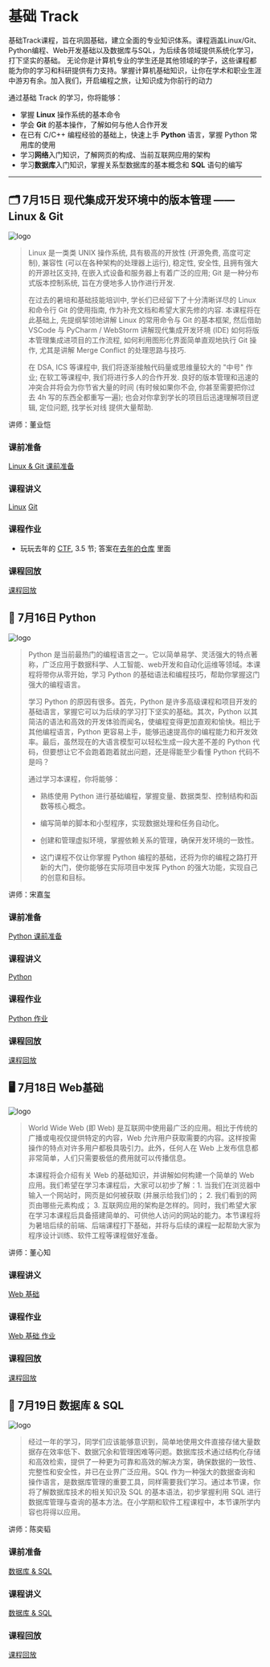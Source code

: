 # 基础 Track

基础Track课程，旨在巩固基础，建立全面的专业知识体系。课程涵盖Linux/Git、Python编程、Web开发基础以及数据库与SQL，为后续各领域提供系统化学习，打下坚实的基础。
无论你是计算机专业的学生还是其他领域的学子，这些课程都能为你的学习和科研提供有力支持。掌握计算机基础知识，让你在学术和职业生涯中游刃有余。加入我们，开启编程之旅，让知识成为你前行的动力

通过基础 Track 的学习，你将能够：

- 掌握 **Linux** 操作系统的基本命令
- 学会 **Git** 的基本操作，了解如何与他人合作开发
- 在已有 C/C++ 编程经验的基础上，快速上手 **Python** 语言，掌握 Python 常用库的使用
- 学习**网络**入门知识，了解网页的构成、当前互联网应用的架构
- 学习**数据库**入门知识，掌握关系型数据库的基本概念和 **SQL** 语句的编写
---

## 🗂 7月15日 现代集成开发环境中的版本管理 —— Linux & Git

![logo](../images/logo/linux&git.png)

>Linux 是一类类 UNIX 操作系统, 具有极高的开放性 (开源免费, 高度可定制), 兼容性 (可以在各种架构的处理器上运行), 稳定性, 安全性, 且拥有强大的开源社区支持, 在嵌入式设备和服务器上有着广泛的应用; Git 是一种分布式版本控制系统, 旨在方便地多人协作进行开发.
>
>在过去的暑培和基础技能培训中, 学长们已经留下了十分清晰详尽的 Linux 和命令行 Git 的使用指南, 作为补充文档和希望大家先修的内容. 本课程将在此基础上, 先提纲挈领地讲解 Linux 的常用命令与 Git 的基本框架, 然后借助 VSCode 与 PyCharm / WebStorm 讲解现代集成开发环境 (IDE) 如何将版本管理集成进项目的工作流程, 如何利用图形化界面简单直观地执行 Git 操作, 尤其是讲解 Merge Conflict 的处理思路与技巧.
>
>在 DSA, ICS 等课程中, 我们将逐渐接触代码量或思维量较大的 "中号" 作业; 在软工等课程中, 我们将进行多人的合作开发. 良好的版本管理和迅速的冲突合并将会为你节省大量的时间 (有时候如果你不会, 你甚至需要把你过去 4h 写的东西全都重写一遍); 也会对你拿到学长的项目后迅速理解项目逻辑, 定位问题, 找学长对线 提供大量帮助.

讲师：董业恺

### 课前准备
[Linux & Git 课前准备](https://summer24.net9.org/basic/linux_git/Pre-requisite/)

### 课程讲义
[Linux](https://summer24.net9.org/basic/linux_git/Linux/)
[Git](https://summer24.net9.org/basic/linux_git/Git/)

### 课程作业
- 玩玩去年的 [CTF](https://github.com/sast-summer-training-2023/sast2023-linux-git/blob/main/handout.pdf), 3.5 节; 答案在[去年的仓库](https://github.com/sast-summer-training-2023/sast2023-linux-git) 里面

### 课程回放
[课程回放](https://www.bilibili.com/video/BV1bM4m127DE/?share_source=copy_web&vd_source=49053b7356a25d7661b5d45f37afd1fb)

## 🐍 7月16日 Python

![logo](../images/logo/Python_2.png)

> Python 是当前最热门的编程语言之一。它以简单易学、灵活强大的特点著称，广泛应用于数据科学、人工智能、web开发和自动化运维等领域。本课程将带你从零开始，学习 Python 的基础语法和编程技巧，帮助你掌握这门强大的编程语言。
>
>学习 Python 的原因有很多。首先，Python 是许多高级课程和项目开发的基础语言，掌握它可以为后续的学习打下坚实的基础。其次，Python 以其简洁的语法和高效的开发体验而闻名，使编程变得更加直观和愉快。相比于其他编程语言，Python 更容易上手，能够迅速提高你的编程能力和开发效率。最后，虽然现在的大语言模型可以轻松生成一段大差不差的 Python 代码，但要想让它不会跑着跑着就出问题，还是得能至少看懂 Python 代码不是吗？
>
>通过学习本课程，你将能够：
>
> - 熟练使用 Python 进行基础编程，掌握变量、数据类型、控制结构和函数等核心概念。
>
> - 编写简单的脚本和小型程序，实现数据处理和任务自动化。
>
> - 创建和管理虚拟环境，掌握依赖关系的管理，确保开发环境的一致性。
>
> - 这门课程不仅让你掌握 Python 编程的基础，还将为你的编程之路打开新的大门，使你能够在实际项目中发挥 Python 的强大功能，实现自己的创意和目标。

讲师：宋嘉玺

### 课前准备
[Python 课前准备](https://summer24.net9.org/basic/python/Pre-requisite/)

### 课程讲义
[Python](https://summer24.net9.org/basic/python/handout/)

### 课程作业
[Python 作业](https://summer24.net9.org/basic/python/handout/#_48)

### 课程回放
[课程回放](https://www.bilibili.com/video/BV1Ny411B7Ex/?share_source=copy_web&vd_source=a80492aa87f464b5346dca18c3a9e9b3)

## 🖥 7月18日 Web基础

![logo](../images/logo/Web.jpg)

> World Wide Web (即 Web) 是互联网中使用最广泛的应用。相比于传统的广播或电视仅提供特定的内容，Web 允许用户获取需要的内容。这样按需操作的特点对许多用户都极具吸引力。此外，任何人在 Web 上发布信息都非常简单，人们只需要极低的费用就可以传播信息。
>
> 本课程将会介绍有关 Web 的基础知识，并讲解如何构建一个简单的 Web 应用。我们希望在学习本课程后，大家可以初步了解：1. 当我们在浏览器中输入一个网站时，网页是如何被获取 (并展示给我们)的； 2. 我们看到的网页由哪些元素构成； 3. 互联网应用的架构是怎样的。同时，我们希望大家在学习本课程后具备搭建简单的、可供他人访问的网站的能力。本节课程将为暑培后续的前端、后端课程打下基础，并将与后续的课程一起帮助大家为程序设计训练、软件工程等课程做好准备。

讲师：董心知

### 课程讲义
[Web 基础](https://summer24.net9.org/basic/Web_basics/Web_basics.pdf)

### 课程作业
[Web 基础 作业](https://summer24.net9.org/basic/Web_basics/hw.pdf)

### 课程回放
[课程回放](https://www.bilibili.com/video/BV1pb421J7cR/?share_source=copy_web&vd_source=a80492aa87f464b5346dca18c3a9e9b3)

## 🏦 7月19日 数据库 & SQL

![logo](../images/logo/SQL.jpg)

> 经过一年的学习，同学们应该能够意识到，简单地使用文件直接存储大量数据存在效率低下、数据冗余和管理困难等问题。数据库技术通过结构化存储和高效检索，提供了一种更为可靠和高效的解决方案，确保数据的一致性、完整性和安全性，并已在业界广泛应用。SQL 作为一种强大的数据查询和操作语言，是数据库管理的重要工具，同样需要我们学习。通过本节课，你将了解数据库技术的相关知识及 SQL 的基本语法，初步掌握利用 SQL 进行数据库管理与查询的基本方法。在小学期和软件工程课程中，本节课所学内容也将得以应用。

讲师：陈奕韬

### 课前准备
[数据库 & SQL](https://summer24.net9.org/basic/sql/Pre-requisite/)

### 课程讲义
[数据库 & SQL](https://summer24.net9.org/basic/sql/handout/)

### 课程回放
[课程回放](https://www.bilibili.com/video/BV1PS42197ve/?share_source=copy_web&vd_source=a80492aa87f464b5346dca18c3a9e9b3)